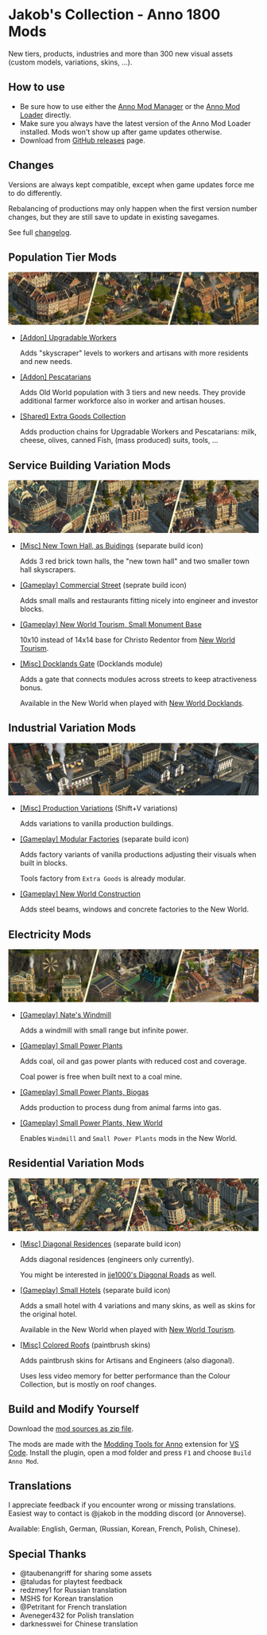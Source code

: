 # Jakob's Collection - Anno 1800 Mods

New tiers, products, industries and more than 300 new visual assets (custom models, variations, skins, ...).

## How to use

- Be sure how to use either the [Anno Mod Manager](https://www.nexusmods.com/anno1800/mods/35) or the [Anno Mod Loader](https://github.com/xforce/anno1800-mod-loader) directly.
- Make sure you always have the latest version of the Anno Mod Loader installed. Mods won't show up after game updates otherwise.
- Download from [GitHub releases](https://github.com/jakobharder/anno-1800-jakobs-mods/releases) page.

## Changes

Versions are always kept compatible, except when game updates force me to do differently.

Rebalancing of productions may only happen when the first version number changes, but they are still save to update in existing savegames.

See full [changelog](./CHANGELOG.md).

## Population Tier Mods

![](./doc/population-tiers.jpg)

- [\[Addon\] Upgradable Workers](./mods/addon-upgradable/README.md)
  
  Adds "skyscraper" levels to workers and artisans with more residents and new needs.


- [\[Addon\] Pescatarians](./mods/addon-pescatarians/README.md)

  Adds Old World population with 3 tiers and new needs. They provide additional farmer workforce also in worker and artisan houses.

- [\[Shared\] Extra Goods Collection](./mods/shared-goods/README.md)

  Adds production chains for Upgradable Workers and Pescatarians: milk, cheese, olives, canned Fish, (mass produced) suits, tools, ...

## Service Building Variation Mods

![](./doc/public-variations.jpg)

- [\[Misc\] New Town Hall, as Buidings](./mods/service-townhall/README.md)
  (separate build icon)

  Adds 3 red brick town halls, the "new town hall" and two smaller town hall skyscrapers.

- [\[Gameplay\] Commercial Street](./mods/service-commercial/README.md)
  (seprate build icon)

  Adds small malls and restaurants fitting nicely into engineer and investor blocks. 

- [\[Gameplay\] New World Tourism, Small Monument Base](./foreign-additions/nw-tourism/README.md)

  10x10 instead of 14x14 base for Christo Redentor from [New World Tourism](https://github.com/anno-mods/New-World-Tourism).

- [\[Misc\] Docklands Gate](./mods/service-docklands/README.md)
  (Docklands module)

  Adds a gate that connects modules across streets to keep atractiveness bonus.

  Available in the New World when played with [New World Docklands](https://www.nexusmods.com/anno1800/mods/215).
  
## Industrial Variation Mods

![](./doc/industrial-variations.jpg)

- [\[Misc\] Production Variations](./mods/production-variations/README.md)
  (Shift+V variations)

  Adds variations to vanilla production buildings.

- [\[Gameplay\] Modular Factories](./mods/production-modular/README.md)
  (separate build icon)

  Adds factory variants of vanilla productions adjusting their visuals when built in blocks.

  Tools factory from `Extra Goods` is already modular.

- [\[Gameplay\] New World Construction](./mods/production-nw-construction/README.md)

  Adds steel beams, windows and concrete factories to the New World.

## Electricity Mods

![](./doc/electricity.jpg)

- [\[Gameplay\] Nate's Windmill](./mods/power-windmill/README.md)

  Adds a windmill with small range but infinite power.

- [\[Gameplay\] Small Power Plants](./mods/power-plants/README.md) 

  Adds coal, oil and gas power plants with reduced cost and coverage.

  Coal power is free when built next to a coal mine.

- [\[Gameplay\] Small Power Plants, Biogas](./mods/power-biogas/README.md)

  Adds production to process dung from animal farms into gas.

- [\[Gameplay\] Small Power Plants, New World](./mods/power-new-world/README.md)

  Enables `Windmill` and `Small Power Plants` mods in the New World.

## Residential Variation Mods

![](./doc/residential-variations.jpg)

- [\[Misc\] Diagonal Residences](./mods/residences-diagonal/README.md)
  (separate build icon)

  Adds diagonal residences (engineers only currently).

  You might be interested in [jje1000's Diagonal Roads](https://www.nexusmods.com/anno1800/mods/164) as well.

- [\[Gameplay\] Small Hotels](./mods/residences-hotels/README.md)
  (separate build icon)

  Adds a small hotel with 4 variations and many skins, as well as skins for the original hotel.

  Available in the New World when played with [New World Tourism](https://github.com/anno-mods/New-World-Tourism).

- [\[Misc\] Colored Roofs](./mods/residences-skins/README.md)
  (paintbrush skins)

  Adds paintbrush skins for Artisans and Engineers (also diagonal).

  Uses less video memory for better performance than the Colour Collection, but is mostly on roof changes.

## Build and Modify Yourself

Download the [mod sources as zip file](https://github.com/jakobharder/anno-1800-jakobs-mods/archive/refs/heads/main.zip).

The mods are made with the [Modding Tools for Anno](https://marketplace.visualstudio.com/items?itemName=JakobHarder.anno-modding-tools) extension for [VS Code](https://code.visualstudio.com/).
Install the plugin, open a mod folder and press `F1` and choose `Build Anno Mod`.

## Translations

I appreciate feedback if you encounter wrong or missing translations.
Easiest way to contact is @jakob in the modding discord (or Annoverse).

Available: English, German, (Russian, Korean, French, Polish, Chinese).

## Special Thanks

- @taubenangriff for sharing some assets
- @taludas for playtest feedback
- redzmey1 for Russian translation
- MSHS for Korean translation
- @Petritant for French translation
- Aveneger432 for Polish translation
- darknesswei for Chinese translation
